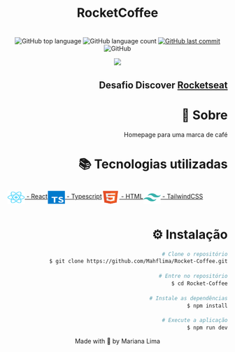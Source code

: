 <div align=center>
  <h1>RocketCoffee</h1>
</div>

#

<p align="center" margin-top="25px" >
  <img alt="GitHub top language" src="https://img.shields.io/github/languages/top/Mahflima/Rocket-Coffee?color=015F43">

  <img alt="GitHub language count" src="https://img.shields.io/github/languages/count/Mahflima/Rocket-Coffee?color=00875F">
  
  <a href="https://github.com/Ricmaloy/NLW-6/commits/master">
    <img alt="GitHub last commit" src="https://img.shields.io/github/last-commit/Mahflima/Rocket-Coffee?color=00B37E">
  </a>

  <img alt="GitHub" src="https://img.shields.io/github/license/Mahflima/Rocket-Coffee?color=81D8F7">
</p>


<div align="center"><img src="./src/assets/rocket-coffee.gif"></div>

<div align="end"><h2>Desafio Discover <a href="https://app.rocketseat.com.br/">Rocketseat</a></h2>


# 🧠 Sobre

Homepage para uma marca de café


# 📚 Tecnologias utilizadas

<div style="display: flex">
  
  <a href="https://reactjs.org/"><img align="center" alt="Hideki-React" height="30" width="40" src="https://raw.githubusercontent.com/devicons/devicon/master/icons/react/react-original.svg"> - React</a><br/>
  
  <a href="https://www.typescriptlang.org/"><img align="center" alt="Hideki-Ts" height="30" width="40" src="https://raw.githubusercontent.com/devicons/devicon/master/icons/typescript/typescript-plain.svg"> - Typescript</a><br/>
  
  <a href="https://reactjs.org/"><img align="center" alt="Hideki-HTML" height="30" width="40" src="https://raw.githubusercontent.com/devicons/devicon/master/icons/html5/html5-original.svg"> - HTML</a><br/>
  
  <a href="https://sass-lang.com/"><img align="center" alt="Hideki-Tailwind" height="30" width="40" src="https://raw.githubusercontent.com/devicons/devicon/1119b9f84c0290e0f0b38982099a2bd027a48bf1/icons/tailwindcss/tailwindcss-plain.svg"> - TailwindCSS</a><br/>
  
</div>
    
# ⚙️ Instalação

```bash
# Clone o repositório
$ git clone https://github.com/Mahflima/Rocket-Coffee.git

# Entre no repositório
$ cd Rocket-Coffee

# Instale as dependências
$ npm install

# Execute a aplicação
$ npm run dev
```


<p align="center">Made with 💜 by Mariana Lima</p>
